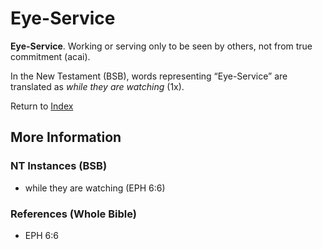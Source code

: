 # Eye-Service
**Eye-Service**. 
Working or serving only to be seen by others, not from true commitment (acai). 




In the New Testament (BSB), words representing “Eye-Service” are translated as 
*while they are watching* (1x). 


Return to [Index](00-Index.md)

## More Information

### NT Instances (BSB)

* while they are watching (EPH 6:6)



### References (Whole Bible)

* EPH 6:6



